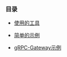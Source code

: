 ### 目录

* [使用的工具](./0-tools-used)

* [简单的示例](./1-simple-example)

* [gRPC-Gateway示例](./2-grpc-gateway)
